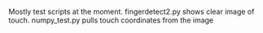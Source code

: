Mostly test scripts at the moment.
fingerdetect2.py shows clear image of touch.
numpy_test.py pulls touch coordinates from the image
